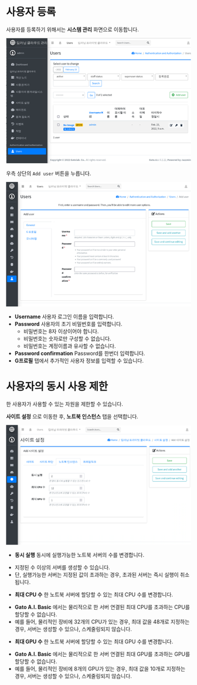 # 사용자 등록

사용자를 등록하기 위해서는 **시스템 관리** 화면으로 이동합니다.

![사용자목록](./IMAGE/User1.png)

우측 상단의 ```Add user``` 버튼을 누릅니다.

![사용자등록](./IMAGE/User2.png)

* **Username** 사용자 로그인 이름을 입력합니다.
* **Password** 사용자의 초기 비밀번호를 입력합니다.
  - 비밀번호는 8자 이상이어야 합니다.
  - 비밀번호는 숫자로만 구성할 수 없습니다.
  - 비밀번호는 계정이름과 유사할 수 없습니다. 
* **Password confirmation** Password를 한번더 입력합니다.
* **G프로필** 탭에서 추가적인 사용자 정보를 입력할 수 있습니다.


# 사용자의 동시 사용 제한

한 사용자가 사용할 수 있는 자원을 제한할 수 있습니다.

**사이트 설정** 으로 이동한 후, **노트북 인스턴스** 탭을 선택합니다.

![사용자등록](./IMAGE/Site1.png)

* **동시 실행** 동시에 실행가능한 노트북 서버의 수를 변경합니다.
 - 지정된 수 이상의 서버를 생성할 수 있습니다.
 - 단, 실행가능한 서버는 지정된 값이 초과하는 경우, 초과된 서버는 즉시 실행이 취소됩니다.

* **최대 CPU 수** 한 노트북 서버에 할당할 수 있는 최대 CPU 수를 변경합니다.
 - **Gato A.I. Basic** 에서는 물리적으로 한 서버 연결된 최대 CPU를 초과하는 CPU를 할당할 수 없습니다.
 - 예를 들어, 물리적인 장비에 32개의 CPU가 있는 경우, 최대 값을 48개로 지정하는 경우, 서버는 생성할 수 있으나, 스케줄링되지 않습니다.
  
* **최대 GPU 수** 한 노트북 서버에 할당할 수 있는 최대 GPU 수를 변경합니다.
 - **Gato A.I. Basic** 에서는 물리적으로 한 서버 연결된 최대 GPU를 초과하는 GPU를 할당할 수 없습니다.
 - 예를 들어, 물리적인 장비에 8개의 GPU가 있는 경우, 최대 값을 10개로 지정하는 경우, 서버는 생성할 수 있으나, 스케줄링되지 않습니다.
